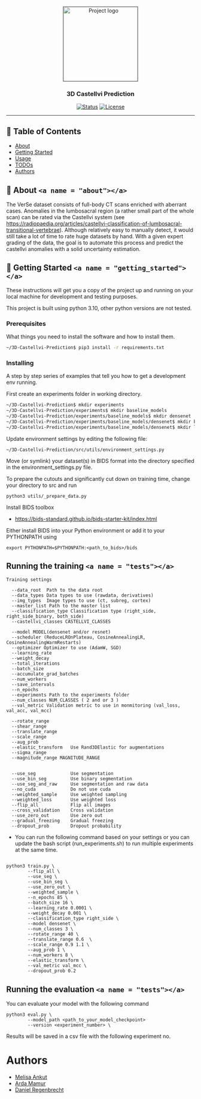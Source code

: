 <p align="center">
  <a href="" rel="noopener">
 <img width=200px height=200px src=https://boneandspine.com/wp-content/uploads/2018/05/lstv.jpg alt="Project logo"></a>
</p>

<h3 align="center">3D Castellvi Prediction</h3>

<div align="center">

[![Status](https://img.shields.io/badge/status-active-success.svg)]()
[![License](https://img.shields.io/badge/license-MIT-blue.svg)](/LICENSE)

</div>

---

## 📝 Table of Contents

- [About](#about)
- [Getting Started](#getting_started)
- [Usage](#usage)
- [TODOs](#todo)
- [Authors](#authors)

## 🧐 About `<a name = "about"></a>`

The VerSe dataset consists of full-body CT scans enriched with aberrant cases. Anomalies in the lumbosacral region (a rather small part of the whole scan) can be rated via the Castellvi system (see https://radiopaedia.org/articles/castellvi-classification-of-lumbosacral-transitional-vertebrae). Although relatively easy to manually detect, it would still take a lot of time to rate huge datasets by hand. With a given expert grading of the data, the goal is to automate this process and predict the castellvi anomalies with a solid uncertainty estimation.

## 🏁 Getting Started `<a name = "getting_started"></a>`

These instructions will get you a copy of the project up and running on your local machine for development and testing purposes.

This project is built using python 3.10, other python versions are not tested.

### Prerequisites

What things you need to install the software and how to install them.

```bash
~/3D-Castellvi-Prediction$ pip3 install -r requirements.txt
```

### Installing

A step by step series of examples that tell you how to get a development env running.

First create an experiments folder in working directory.

```bash
~/3D-Castellvi-Prediction$ mkdir experiments
~/3D-Castellvi-Prediction/experiments$ mkdir baseline_models
~/3D-Castellvi-Prediction/experiments/baseline_models$ mkdir densenet
~/3D-Castellvi-Prediction/experiments/baseline_models/densenet$ mkdir best_models
~/3D-Castellvi-Prediction/experiments/baseline_models/densenet$ mkdir lightning_logs

```

Update environment settings by editing the following file: 

```
~/3D-Castellvi-Prediction/src/utils/environment_settings.py
```

Move (or symlink) your dataset(s) in BIDS format into the directory specified in the environment_settings.py file.

To prepare the cutouts and significantly cut down on training time, change your directory to src and run

```
python3 utils/_prepare_data.py
```

Install BIDS toolbox

* https://bids-standard.github.io/bids-starter-kit/index.html

Either install BIDS into your Python environment or add it to your PYTHONPATH using

```
export PYTHONPATH=$PYTHONPATH:<path_to_bids>/bids
```

## Running the training `<a name = "tests"></a>`

```
Training settings

  --data_root  Path to the data root
  --data_types Data types to use (rawdata, derivatives)
  --img_types  Image types to use (ct, subreg, cortex)
  --master_list Path to the master list
  --classification_type Classification type (right_side, right_side_binary, both_side)
  --castellvi_classes CASTELLVI_CLASSES

  --model MODEL(densenet and/or resnet)
  --scheduler (ReduceLROnPlateau, CosineAnnealingLR, CosineAnnealingWarmRestarts)
  --optimizer Optimizer to use (AdamW, SGD)
  --learning_rate
  --weight_decay
  --total_iterations
  --batch_size
  --accumulate_grad_batches
  --num_workers
  --save_intervals
  --n_epochs
  --experiments Path to the experiments folder
  --num_classes NUM_CLASSES ( 2 and or 3 )
  --val_metric Validation metric to use in monmitoring (val_loss, val_acc, val_mcc)

  --rotate_range 
  --shear_range
  --translate_range 
  --scale_range
  --aug_prob 
  --elastic_transform   Use Rand3DElastic for augmentations
  --sigma_range 
  --magnitude_range MAGNITUDE_RANGE 


  --use_seg             Use segmentation
  --use_bin_seg         Use binary segmentation
  --use_seg_and_raw     Use segmentation and raw data
  --no_cuda             Do not use cuda
  --weighted_sample     Use weighted sampling
  --weighted_loss       Use weighted loss
  --flip_all            Flip all images
  --cross_validation    Cross validation
  --use_zero_out        Use zero out
  --gradual_freezing    Gradual freezing
  --dropout_prob        Dropout probability
```

* You can run the following command based on your settings or you can update the bash script (run_experiments.sh) to run multiple experiments at the same time.

```

python3 train.py \
        --flip_all \
        --use_seg \
        --use_bin_seg \
        --use_zero_out \
        --weighted_sample \
        --n_epochs 85 \
        --batch_size 16 \
        --learning_rate 0.0001 \
        --weight_decay 0.001 \
        --classification_type right_side \
        --model densenet \
        --num_classes 3 \
        --rotate_range 40 \
        --translate_range 0.6  \
        --scale_range 0.9 1.1 \
        --aug_prob 1 \
        --num_workers 8 \
        --elastic_transform \
        --val_metric val_mcc \
        --dropout_prob 0.2
```

## Running the evaluation `<a name = "tests"></a>`

You can evaluate your model with the following command

```
python3 eval.py \
        --model_path <path_to_your_model_checkpoint>
        --version <experiment_number> \

```

Results will be saved in a csv file with the following experiment no.

# Authors

* [Melisa Ankut](https://github.com/melisaankut)
* [Arda Mamur](https://github.com/ardamamur)
* [Daniel Regenbrecht](https://github.com/doppelplusungut)
